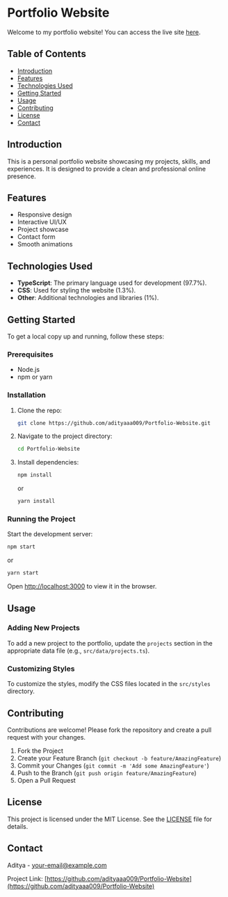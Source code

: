 # Portfolio Website

Welcome to my portfolio website! You can access the live site [here](https://adityazportfolio.netlify.app/).

## Table of Contents
- [Introduction](#introduction)
- [Features](#features)
- [Technologies Used](#technologies-used)
- [Getting Started](#getting-started)
- [Usage](#usage)
- [Contributing](#contributing)
- [License](#license)
- [Contact](#contact)

## Introduction
This is a personal portfolio website showcasing my projects, skills, and experiences. It is designed to provide a clean and professional online presence.

## Features
- Responsive design
- Interactive UI/UX
- Project showcase
- Contact form
- Smooth animations

## Technologies Used
- **TypeScript**: The primary language used for development (97.7%).
- **CSS**: Used for styling the website (1.3%).
- **Other**: Additional technologies and libraries (1%).

## Getting Started
To get a local copy up and running, follow these steps:

### Prerequisites
- Node.js
- npm or yarn

### Installation
1. Clone the repo:
   ```sh
   git clone https://github.com/adityaaa009/Portfolio-Website.git
   ```
2. Navigate to the project directory:
   ```sh
   cd Portfolio-Website
   ```
3. Install dependencies:
   ```sh
   npm install
   ```
   or
   ```sh
   yarn install
   ```

### Running the Project
Start the development server:
```sh
npm start
```
or
```sh
yarn start
```
Open [http://localhost:3000](http://localhost:3000) to view it in the browser.

## Usage
### Adding New Projects
To add a new project to the portfolio, update the `projects` section in the appropriate data file (e.g., `src/data/projects.ts`).

### Customizing Styles
To customize the styles, modify the CSS files located in the `src/styles` directory.

## Contributing
Contributions are welcome! Please fork the repository and create a pull request with your changes.

1. Fork the Project
2. Create your Feature Branch (`git checkout -b feature/AmazingFeature`)
3. Commit your Changes (`git commit -m 'Add some AmazingFeature'`)
4. Push to the Branch (`git push origin feature/AmazingFeature`)
5. Open a Pull Request

## License
This project is licensed under the MIT License. See the [LICENSE](LICENSE) file for details.

## Contact
Aditya - [your-email@example.com](mailto:adityalkosharma@gmail.com)

Project Link: [https://github.com/adityaaa009/Portfolio-Website](https://github.com/adityaaa009/Portfolio-Website)

